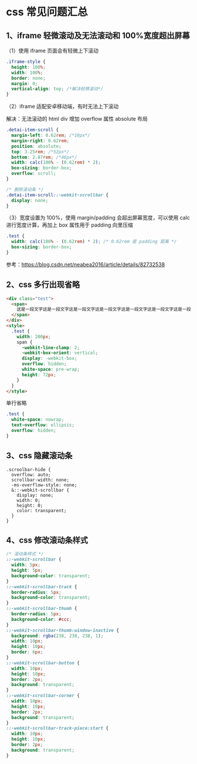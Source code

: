 # css 常见问题汇总

## 1、iframe 轻微滚动及无法滚动和 100%宽度超出屏幕

（1）使用 iframe 页面会有轻微上下滚动

```css
.iframe-style {
  height: 100%;
  width: 100%;
  border: none;
  margin: 0;
  vertical-align: top; /*解决轻微滚动*/
}
```

（2）iframe 适配安卓移动端，有时无法上下滚动

解决：无法滚动的 html div 增加 overflow 属性 absolute 布局

```css
.detai-item-scroll {
  margin-left: 0.62rem; /*10px*/
  margin-right: 0.62rem;
  position: absolute;
  top: 3.25rem; /*52px*/
  bottom: 2.87rem; /*46px*/
  width: calc(100% - (0.62rem) * 2);
  box-sizing: border-box;
  overflow: scroll;
}

/* 删除滚动条 */
.detai-item-scroll::-webkit-scrollbar {
  display: none;
}
```

（3）宽度设置为 100%，使用 margin/padding 会超出屏幕宽度，可以使用 calc 进行宽度计算，再加上 box 属性用于 padding 向里压缩

```css
.test {
  width: calc(100% - (0.62rem) * 2); /* 0.62rem 是 padding 距离 */
  box-sizing: border-box;
}
```

参考：https://blog.csdn.net/neabea2016/article/details/82732538

## 2、css 多行出现省略

```html
<div class="test">
  <span>
    这是一段文字这是一段文字这是一段文字这是一段文字这是一段文字这是一段文字这是一段文字这是一段文字
  </span>
</div>
<style>
  .test {
    width: 200px;
    span {
      -webkit-line-clamp: 2;
      -webkit-box-orient: vertical;
      display: -webkit-box;
      overflow: hidden;
      white-space: pre-wrap;
      height: 72px;
    }
  }
</style>
```

单行省略

```css
.test {
  white-space: nowrap;
  text-overflow: ellipsis;
  overflow: hidden;
}
```

## 3、css 隐藏滚动条

```less
.scroolbar-hide {
  overflow: auto;
  scrollbar-width: none;
  -ms-overflow-style: none;
  &::-webkit-scrollbar {
    display: none;
    width: 0;
    height: 0;
    color: transparent;
  }
}
```

## 4、css 修改滚动条样式

```css
/* 滚动条样式 */
::-webkit-scrollbar {
  width: 5px;
  height: 5px;
  background-color: transparent;
}
::-webkit-scrollbar-track {
  border-radius: 5px;
  background-color: transparent;
}
::-webkit-scrollbar-thumb {
  border-radius: 5px;
  background-color: #ccc;
}
::-webkit-scrollbar-thumb:window-inactive {
  background: rgba(238, 238, 238, 1);
  width: 10px;
  height: 10px;
  border: 6px;
}
::-webkit-scrollbar-button {
  width: 10px;
  height: 10px;
  border: 2px;
  background: transparent;
}
::-webkit-scrollbar-corner {
  width: 10px;
  height: 10px;
  border: 2px;
  background: transparent;
}
::-webkit-scrollbar-track-piece:start {
  width: 10px;
  height: 10px;
  border: 2px;
  background: transparent;
}
```
